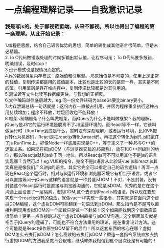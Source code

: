 # 一点编程理解记录——自我意识记录

### 我是写js的，处于鄙视链低端，从来不鄙视。所以也得出了编程的第一条理解。从此开始记录：

1.编程是思想，结合自己语言优势的思想，简单的转化成其他语言很简单，但是未必精髓。  
2.To C代码做错误处理的时候多输出默认值，让程序可用；To D代码要多报错，明确错误，及时stop！  
3.设计模式也是视情况而定的。  
4.js的数据类型内存模式：原始值和引用型。JS原始值是不可变的，使用上是正常的栈值，复制传递都是用的该值副本，比较也是比较的长的是否一样，其实是不同的值。引用值则是存在堆内存中，复制传递比较都是对其引用的。  
5.测试读写文件比读写数据库更快，与我想的正相反。  
6.文件编码越往底层越大，eg.同一份文件转码为base64要比binary要小。  
7.内存泄漏总结一句话就是：这份内存一直被占引用，并因为程序重复执行这种占用持续增加；程序不释放，垃圾回收也不能释放！  
8.框架~前端框架？什么叫做框架，而jQuery为什么不能叫做框架？我的理解，jQuery是JS它的运行环境是脱离不了JS运营环境的，而React等不一样，它该叫做运行时（RunTime到底是什么，暂时没有深刻理解）或者运行环境，比如V8把js转化为机器码，React是把reactjs转化为react码，再把这个转化为js码,js码跑在了js RunTime上。好像Node一样底层实现是C++，等于定义了一种JS与C++的逻辑关系。如果现在把jsDOM（与浏览器交互的JS简称），放在和C++同级别的地位，那么Reactjs就和js处于同一地位。所以Reactjs可不可以用其他不是js的语言实现哪？当然可以！eg.VUE的指令，完全不是js语言从此验证vue.js和react.js其实真是是像我们广义讲js的语言。其实它完全可以指定自己的语言逻辑！再深一点现在React这个运行时，相对与js运行环境和浏览器环境它有相当于语言，或者它可以直接等同于jQuery这样的语言就是一种封装jsDOM！不对，不是封装，没有封装这个React运行时是直接与浏览器沟通的，它就是jsDOM。优秀的是它在这个沟通上面设置了一层隔离，虚拟DOM,这个去识别Reactjs的语法，所以现在要想实现一个reactjs没有的语法，就像vue一样实现一些指令，其实就是在面向这个虚拟DOM编程，这个虚拟DOM可能翻译一句语法到jsDOM。那么指令是不是可以直接利用现用虚拟DOM的一个函数只是做一下封装！这个如果能找到这个函数应该很简单！更吊一点直接跳过这个虚拟DOM直接与jsDOM沟通，这个层面其实就是相当于jQuery的逻辑了，可能也不符合方法重用的理论，是在重复设计方法。这个可能就是React操作原生DOM留下的后门！所以这套东西的核心在哪？虚拟DOM怎么去执行jsDOM？怎么高效的去执行jsDOM？塑造一套指令系统直接去执行虚拟DOM的方法我感觉不会很难，继续修炼我相信到这个层次还是有可能的！  
